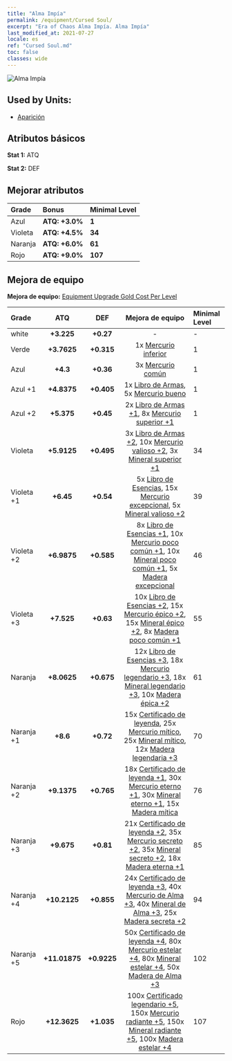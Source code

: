```yaml
---
title: "Alma Impía"
permalink: /equipment/Cursed Soul/
excerpt: "Era of Chaos Alma Impía. Alma Impía"
last_modified_at: 2021-07-27
locale: es
ref: "Cursed Soul.md"
toc: false
classes: wide
---
```


  ![Alma Impía](/images/e/e_3033.png)

## Used by Units:

* [Aparición](/es/units/Wight/) 


## Atributos básicos
 **Stat 1:** ATQ

 **Stat 2:** DEF

## Mejorar atributos

  |     Grade    |   Bonus | Minimal Level | 
  |:-------------|:--------|:--------------| 
  | Azul | **ATQ: +3.0%** | **1** | 
  | Violeta | **ATQ: +4.5%** | **34** | 
  | Naranja | **ATQ: +6.0%** | **61** | 
  | Rojo | **ATQ: +9.0%** | **107** | 


## Mejora de equipo
 **Mejora de equipo:** [Equipment Upgrade Gold Cost Per Level](/equipment/EquipmentUpgradeCostPerLevel/) 

  |          Grade      | ATQ | DEF | Mejora de equipo | Minimal Level |
  |:--------------------|:---------:|:---------:|:----------------:|:--------------|
  | white | **+3.225** | **+0.27** | - | - |
  | Verde | **+3.7625** | **+0.315** | 1x [Mercurio inferior](/ItemsES/mat_2/) | 1 |
  | Azul | **+4.3** | **+0.36** | 3x [Mercurio común](/ItemsES/mat_8/) | 1 |
  | Azul +1 | **+4.8375** | **+0.405** | 1x [Libro de Armas](/ItemsES/mat_18/), 5x [Mercurio bueno](/ItemsES/mat_14/) | 1 |
  | Azul +2 | **+5.375** | **+0.45** | 2x [Libro de Armas +1](/ItemsES/mat_25/), 8x [Mercurio superior +1](/ItemsES/mat_21/) | 1 |
  | Violeta | **+5.9125** | **+0.495** | 3x [Libro de Armas +2](/ItemsES/mat_32/), 10x [Mercurio valioso +2](/ItemsES/mat_28/), 3x [Mineral superior +1](/ItemsES/mat_19/) | 34 |
  | Violeta +1 | **+6.45** | **+0.54** | 5x [Libro de Esencias](/ItemsES/mat_39/), 15x [Mercurio excepcional](/ItemsES/mat_35/), 5x [Mineral valioso +2](/ItemsES/mat_26/) | 39 |
  | Violeta +2 | **+6.9875** | **+0.585** | 8x [Libro de Esencias +1](/ItemsES/mat_46/), 10x [Mercurio poco común +1](/ItemsES/mat_42/), 10x [Mineral poco común +1](/ItemsES/mat_40/), 5x [Madera excepcional](/ItemsES/mat_34/) | 46 |
  | Violeta +3 | **+7.525** | **+0.63** | 10x [Libro de Esencias +2](/ItemsES/mat_53/), 15x [Mercurio épico +2](/ItemsES/mat_49/), 15x [Mineral épico +2](/ItemsES/mat_47/), 8x [Madera poco común +1](/ItemsES/mat_41/) | 55 |
  | Naranja | **+8.0625** | **+0.675** | 12x [Libro de Esencias +3](/ItemsES/mat_60/), 18x [Mercurio legendario +3](/ItemsES/mat_56/), 18x [Mineral legendario +3](/ItemsES/mat_54/), 10x [Madera épica +2](/ItemsES/mat_48/) | 61 |
  | Naranja +1 | **+8.6** | **+0.72** | 15x [Certificado de leyenda](/ItemsES/mat_67/), 25x [Mercurio mítico](/ItemsES/mat_63/), 25x [Mineral mítico](/ItemsES/mat_61/), 12x [Madera legendaria +3](/ItemsES/mat_55/) | 70 |
  | Naranja +2 | **+9.1375** | **+0.765** | 18x [Certificado de leyenda +1](/ItemsES/mat_74/), 30x [Mercurio eterno +1](/ItemsES/mat_70/), 30x [Mineral eterno +1](/ItemsES/mat_68/), 15x [Madera mítica](/ItemsES/mat_62/) | 76 |
  | Naranja +3 | **+9.675** | **+0.81** | 21x [Certificado de leyenda +2](/ItemsES/mat_81/), 35x [Mercurio secreto +2](/ItemsES/mat_77/), 35x [Mineral secreto +2](/ItemsES/mat_75/), 18x [Madera eterna +1](/ItemsES/mat_69/) | 85 |
  | Naranja +4 | **+10.2125** | **+0.855** | 24x [Certificado de leyenda +3](/ItemsES/mat_88/), 40x [Mercurio de Alma +3](/ItemsES/mat_84/), 40x [Mineral de Alma +3](/ItemsES/mat_82/), 25x [Madera secreta +2](/ItemsES/mat_76/) | 94 |
  | Naranja +5 | **+11.01875** | **+0.9225** | 50x [Certificado de leyenda +4](/ItemsES/mat_95/), 80x [Mercurio estelar +4](/ItemsES/mat_91/), 80x [Mineral estelar +4](/ItemsES/mat_89/), 50x [Madera de Alma +3](/ItemsES/mat_83/) | 102 |
  | Rojo | **+12.3625** | **+1.035** | 100x [Certificado legendario +5](/ItemsES/mat_102/), 150x [Mercurio radiante +5](/ItemsES/mat_98/), 150x [Mineral radiante +5](/ItemsES/mat_96/), 100x [Madera estelar +4](/ItemsES/mat_90/) | 107 |

